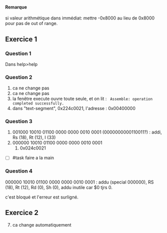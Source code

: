 #### Remarque
si valeur arithmétique dans immédiat:
mettre -0x8000 au lieu de 0x8000 pour pas de out of range.
## Exercice 1
### Question 1
Dans help>help

### Question 2
1. ca ne change pas
2. ca ne change pas
3. la fenêtre execute ouvre toute seule, et on lit : ` Assemble: operation completed successfully.`
4. dans "text-segment", 0x224c0021, l'adresse : 0x00400000

### Question 3
1. 001000 10010 01100 0000 0000 0010 0001 (0000000000110011?) : addi, Rs (18), Rt (12), I (33)
2.  000000 10010 01100 0000 0000 0010 0001 
	1. 0x024c0021
- [ ] #task faire a la main

### Question 4
 000000 10010 01100 0000 0000 0010 0001 : addu (special 000000), RS (18), Rt (12), Rd (0), Sh (0), addu
inutile car $0 tjrs 0.

c'est bloqué et l'erreur est surligné.

## Exercice 2
7. ca change automatiquement
